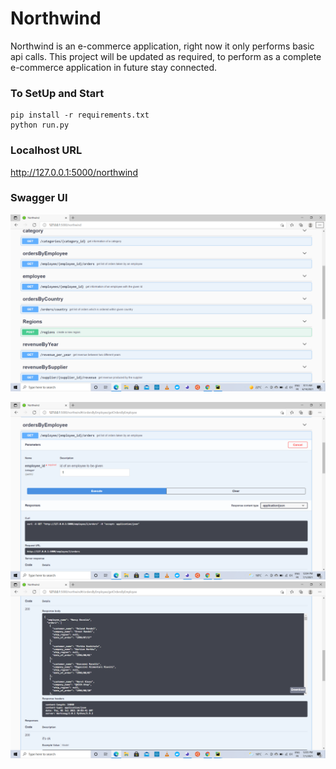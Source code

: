 # Northwind
Northwind is an e-commerce application, right now it only performs basic api calls. This project will be updated as required, to perform as a complete e-commerce application in future stay connected. 
### To SetUp and Start
```
pip install -r requirements.txt 
python run.py
 ```
### Localhost URL
http://127.0.0.1:5000/northwind
### Swagger UI 
![swagger image](northwind.png)
<div style='float: center'>
  <img style='width: 600px' src="request.png"></img>
</div>
<div style='float: center'>
  <img style='width: 600px' src="response.png"></img>
</div>
